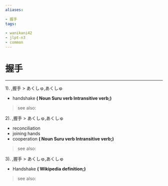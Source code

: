 ```yaml
---
aliases:
    
- 握手
tags:
    
- wanikani42
- jlpt-n3
- common
---
```


# 握手
---
1).
,握手 > あくしゅ,あくしゅ

- handshake
**( Noun Suru verb Intransitive verb;)**
> see also: 
            
2).
,握手 > あくしゅ,あくしゅ

- reconciliation
- joining hands
- cooperation
**( Noun Suru verb Intransitive verb;)**
> see also: 
            
3).
,握手 > あくしゅ,あくしゅ

- Handshake
**( Wikipedia definition;)**
> see also: 
            
